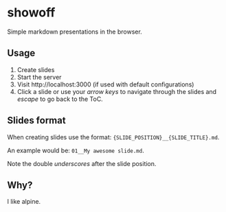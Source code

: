 # showoff

Simple markdown presentations in the browser.

## Usage

1. Create slides
2. Start the server
3. Visit http://localhost:3000 (if used with default configurations)
4. Click a slide or use your *arrow keys* to navigate through the slides and *escape* to go back to the ToC.

## Slides format

When creating slides use the format: `{SLIDE_POSITION}__{SLIDE_TITLE}.md`.

An example would be: `01__My awesome slide.md`.

Note the double *underscores* after the slide position.

## Why?

I like alpine.
